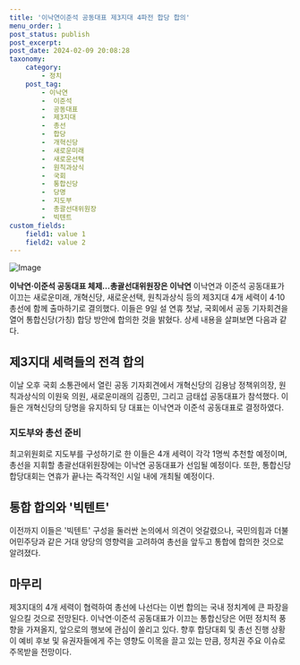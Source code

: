 ```yaml
---
title: '이낙연이준석 공동대표 제3지대 4파전 합당 합의'
menu_order: 1
post_status: publish
post_excerpt: 
post_date: 2024-02-09 20:08:28
taxonomy:
    category:
        - 정치
    post_tag:
        - 이낙연
        -  이준석
        -  공동대표
        -  제3지대
        -  총선
        -  합당
        -  개혁신당
        -  새로운미래
        -  새로운선택
        -  원칙과상식
        -  국회
        -  통합신당
        -  당명
        -  지도부
        -  총괄선대위원장
        -  빅텐트
custom_fields:
    field1: value 1
    field2: value 2
---
```


![Image](https://imgnews.pstatic.net/image/666/2024/02/09/0000033293_001_20240209170402250.jpg?type=w647)

**이낙연·이준석 공동대표 체제…총괄선대위원장은 이낙연**
이낙연과 이준석 공동대표가 이끄는 새로운미래, 개혁신당, 새로운선택, 원칙과상식 등의 제3지대 4개 세력이 4·10 총선에 함께 출마하기로 결의했다. 이들은 9일 설 연휴 첫날, 국회에서 공동 기자회견을 열어 통합신당(가칭) 합당 방안에 합의한 것을 밝혔다. 상세 내용을 살펴보면 다음과 같다.
## 제3지대 세력들의 전격 합의
이날 오후 국회 소통관에서 열린 공동 기자회견에서 개혁신당의 김용남 정책위의장, 원칙과상식의 이원욱 의원, 새로운미래의 김종민, 그리고 금태섭 공동대표가 참석했다. 이들은 개혁신당의 당명을 유지하되 당 대표는 이낙연과 이준석 공동대표로 결정하였다.
### 지도부와 총선 준비
최고위원회로 지도부를 구성하기로 한 이들은 4개 세력이 각각 1명씩 추천할 예정이며, 총선을 지휘할 총괄선대위원장에는 이낙연 공동대표가 선임될 예정이다. 또한, 통합신당 합당대회는 연휴가 끝나는 즉각적인 시일 내에 개최될 예정이다.
## 통합 합의와 '빅텐트'
이전까지 이들은 '빅텐트' 구성을 둘러싼 논의에서 의견이 엇갈렸으나, 국민의힘과 더불어민주당과 같은 거대 양당의 영향력을 고려하여 총선을 앞두고 통합에 합의한 것으로 알려졌다.
## 마무리
제3지대의 4개 세력이 협력하여 총선에 나선다는 이번 합의는 국내 정치계에 큰 파장을 일으킬 것으로 전망된다. 이낙연·이준석 공동대표가 이끄는 통합신당은 어떤 정치적 풍향을 가져올지, 앞으로의 행보에 관심이 쏠리고 있다. 향후 합당대회 및 총선 진행 상황이 예비 후보 및 유권자들에게 주는 영향도 이목을 끌고 있는 만큼, 정치권 주요 이슈로 주목받을 전망이다.
